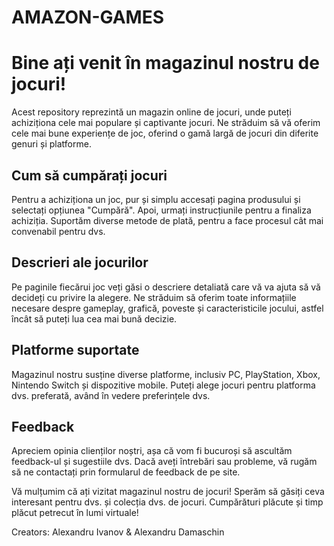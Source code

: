 # AMAZON-GAMES
# Bine ați venit în magazinul nostru de jocuri!

Acest repository reprezintă un magazin online de jocuri, unde puteți achiziționa cele mai populare și captivante jocuri. Ne străduim să vă oferim cele mai bune experiențe de joc, oferind o gamă largă de jocuri din diferite genuri și platforme.

## Cum să cumpărați jocuri

Pentru a achiziționa un joc, pur și simplu accesați pagina produsului și selectați opțiunea "Cumpără". Apoi, urmați instrucțiunile pentru a finaliza achiziția. Suportăm diverse metode de plată, pentru a face procesul cât mai convenabil pentru dvs.

## Descrieri ale jocurilor

Pe paginile fiecărui joc veți găsi o descriere detaliată care vă va ajuta să vă decideți cu privire la alegere. Ne străduim să oferim toate informațiile necesare despre gameplay, grafică, poveste și caracteristicile jocului, astfel încât să puteți lua cea mai bună decizie.

## Platforme suportate

Magazinul nostru susține diverse platforme, inclusiv PC, PlayStation, Xbox, Nintendo Switch și dispozitive mobile. Puteți alege jocuri pentru platforma dvs. preferată, având în vedere preferințele dvs.

## Feedback

Apreciem opinia clienților noștri, așa că vom fi bucuroși să ascultăm feedback-ul și sugestiile dvs. Dacă aveți întrebări sau probleme, vă rugăm să ne contactați prin formularul de feedback de pe site.

Vă mulțumim că ați vizitat magazinul nostru de jocuri! Sperăm să găsiți ceva interesant pentru dvs. și colecția dvs. de jocuri. Cumpărături plăcute și timp plăcut petrecut în lumi virtuale!

Creators: Alexandru Ivanov & Alexandru Damaschin
